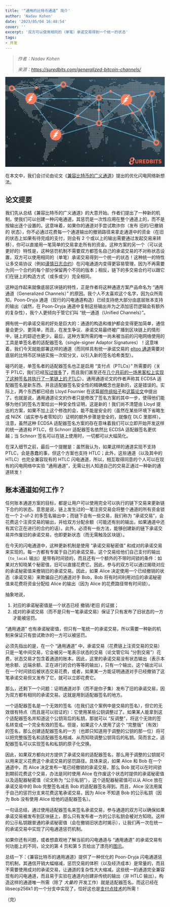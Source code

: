 ```yaml
---
title: '“通用的比特币通道” 简介'
author: 'Nadav Kohen'
date: '2023/05/04 16:48:54'
cover: ''
excerpt: '双方可以使用相同的（单笔）承诺交易得到一个统一的状态'
tags:
- 开发
---
```



> *作者：Nadav Kohen*
> 
> *来源：<https://suredbits.com/generalized-bitcoin-channels/>*



![Suredbits Lightning Map](../images/an-introduction-to-generalized-bitcoin-channels/bitsmap.png)

在本文中，我们会讨论由论文《[兼容比特币的广义通道](https://eprint.iacr.org/2020/476.pdf)》提出的优化闪电网络新想法。

## 论文提要

我们先从总结《兼容比特币的广义通道》的大意开始。作者们提出了一种新的机制，使我们可以创建一种闪电通道，其惩罚是一次性应用在整个通道上的，而不是按输出逐个设置的。这意味着，如果你的通道对手尝试欺诈你（发布 旧的/已撤销的 状态），你不必通过花费每一个通道输出的撤销路径来拿走通道中的资金（在旧的状态上如果有待完成的支付，则会有 2 个或以上的输出需要通过发起交易来转移），你可以直接用一笔简单的交易拿走所有的资金。这种方案的另一个（可以说更好的）特性是，这种惩罚机制不需要双方都签名自己的承诺交易的不对称状态设置，双方可以使用相同的（单笔）承诺交易得到一个统一的状态！这种统一的特性让多交易协议（例如[谨慎日志合约](https://suredbits.com/discreet-log-contracts-on-lightning-network/)）在闪电通道内变得更容易管理，因为不再需要为同一个合约的每个部分保留两个不同的版本；相反，链下的多交易合约可以跟它们在链上的构造方式（或多或少）完全相同。

这种运作起来就像底层区块链的特性，正是作者将这种通道方案产品命名为 “通用通道（Generalized Channels）” 的原因。我个人不太喜欢这个名字，因为众所周知，Poon-Dryja 通道（现行的闪电通道构造）已经支持绝大部分由底层账本支持的输出（诚然，在 Poon-Dryja 通道中复制这些输出并为之添加惩罚逻辑会有额外的复杂性），我个人更倾向于管它们叫 “统一通道（Unified Channels）”。

拥有统一的承诺交易的好处是巨大的：通道的构造和维护都会变得更加简单，通信量会更少、更简单，而且，在发生争议、承诺交易最终被广播到区块链上的情形中，链上的踪迹也更少。最后，这种方案所需的唯一尚未被当前的闪电网络使用的工具是单签名者的适配器签名（single-signer Adaptor Signatures）！这意味着，我们今天就能部署这样的通道（而同样具有统一承诺交易的 [eltoo 通道](https://blockstream.com/eltoo.pdf)需要对底层的比特币区块链实施一次软分叉，以引入新的签名哈希类型）。

碰巧的是，单签名者的适配器签名也正是启用 “支付点（PTLCs）” 所需要的（关于 PTLC，我们已经[写过很多](https://suredbits.com/category/payment-points/)了，而且我们甚至还在[几个月前的一场黑客松上实现了这种签名并执行了一笔链上的 PTLC](https://youtu.be/w9o4v7Idjno)）。通用通道论文的作者声称其 ECDSA 适配器签名是新东西、并且适配器签名安全性的精确概念也是新的，这是错误的。实际上，两个东西都已经由 Lloyd Fournier 在这篇[邮件组帖子](https://lists.linuxfoundation.org/pipermail/lightning-dev/2019-November/002316.html)和[这篇论文](https://github.com/LLFourn/one-time-VES)中提出了。也就是说，通用通道论文的作者只是修改了签名方案的其中一步，使得他们能够为他们的签名方案给出一种安全性证明，这是新的！我们尚不清楚由 Lloyd 提出的方案，如果不加上这个修改的会，能不能是安全的（虽然在某些环境下省略生成 NIZK（诚实参与者零知识）证明的额外步骤是安全的，就像在 DLC 里那样）。注意，虽然这种 ECDSA 适配器签名方案的存在意味着我们可以立即开始开发这样的统一通道和 PTLC，但 Schnorr 适配器签名依然比 ECDSA 适配器签名更优越；当 Schnorr 签名可以在链上使用时，一切都可以大幅简化。

在深入细节之前，最后一个提醒是：虽然我认为，如果这样的通道实现不支持 PTLC，会是愚蠢的事，但这个方案也支持 HTLC；此外，这些通道（以及其中的 HTLC）也完全兼容现有的 HTLC 闪电通道，所以，相互取得同意的个人可以在现有的闪电网络中实验 “通用通道”，无需让别人知道自己的交易正通过一种新的通道转发！

## 账本通道如何工作？

任何账本通道方案的目标，都是让用户可以使用完全可以执行的链下交易来更新链下合约的状态。意思是说，链上发生过的一笔注资交易会将整个通道的所有资金锁在一个 2-of-2 的多签名输出中；而链下会有一些交易，我们称为 “承诺交易”，会花费这个注资交易的输出，并给双方分配余额（可能还有别的输出，如果通道中还有其它正在进行的合约的话）。此外，必须有一些方法，能够创建新的链下承诺交易并作废旧的承诺交易，也即更新状态（而无需触及区块链）。

在今天的闪电通道中，这种更新机制是使用 “承诺交易秘密值” 和成对的承诺交易来实现的。每一方都有专属于自己的承诺交易，这个交易给他们自己支付的输出（`to_local` 输出）是带有时间锁的，而且还有一个额外的不带时间锁的条件：如果对方知晓某个秘密值，旧可以直接花费它。因此，参与的双方可以通过揭晓对应的承诺秘密值来撤销旧的承诺交易。因此，如果 Alice 决定使用一个已经撤销的状态（承诺交易）来欺骗自己的通道对手 Bob，Bob 将有时间利用对应的承诺秘密值来花费将资金分配给 Alice 的输出（因为 Alice 的花费路径带有时间锁）。

抽象地说，

1. 对应的承诺秘密值是一个状态已经 撤销/老旧 的证据；
2. 成对的承诺交易（而不是只有一笔承诺交易）保证了只有发布了旧状态的一方才能被惩罚。

“通用通道” 也有承诺秘密值，但只有一笔统一的承诺交易，所以需要一种新的机制来保证只有尝试欺诈的一方可以被惩罚。

必须先指出的是，在一个 “通用通道” 中，承诺交易（花费链上注资交易的交易）只是一笔中间交易，它会被另一笔表示状态的交易（论文管它叫 “分割交易”）花费，状态交易才包含着通道的账本。因此，这里的承诺交易没有状态输出（表示本地余额、远端余额、正在进行的合约等等的输出），只有一个输出，这个输出可以在一个时间锁后被状态交易花费，或者，如果某一方能证明通道对手已经撤销了这笔承诺交易但又发布了它，就可以立即花费它。

那么，还剩下一个问题：证明通道对手（而不是你子集）发布了旧的承诺交易，因为双方都有相同的承诺交易。这就是用到适配器签名的地方。

一个适配器签名是一个无效的签名（在我们这个案例中是交易的签名），但它的无效很有特点（而且是可以验证的）：它使用某些公钥调整过了。如果某人能拿到这个适配器签名并知道这个公钥背后的私钥，那就可以 “反调整”，将这个无效的签名转变成一个完全有效的签名。但是，如果这个人使用了这个 “完整版”（有效）的签名，那么创建适配器签名的一方（也即只知道用于调整的公钥的那一位）将可以把完整版签名和适配器签名相减、从而知晓调整公钥背后的私钥。简而言之，适配器签名可以实现签名和私钥的原子化交换。

因此，如果双方都向对方提供了承诺交易的适配器签名，那么用于调整的公钥就可以用来定义花费这个承诺交易的惩罚路径。具体来说，如果 Alice 和 Bob 在一个通道中，而 Alice 决定发布一笔已经撤销的承诺交易，那么 Bob 就可以在时间锁到期前花费这个交易，办法是同时使用 Alice 在作废这个状态时提供的承诺秘密值以及适配器秘密值（论文称为 “公示私钥”），这个适配器秘密值可以从 Alice 放在承诺交易中的 Bob 完整签名减去 Bob 的适配器签名得到。而且，Alice 没法用属于自己的惩罚分支来花费这笔承诺交易，因为 Alice 不知道 Bob 的公示私钥（因为 Bob 没有使用 Alice 给他的适配器签名）。

一句话总结，通过使用适配器签名来签名承诺交易，参与通道的双方可以确保如果承诺交易被发布到区块链上，那么只有发布者一方的公示私钥会被对方知晓。这样的公示私钥跟普通的承诺秘密值（会在撤销旧状态时揭示），让我们再一次在统一的承诺交易中实现了闪电通道惩罚机制。

如果你还有问题，或者想直观地了解当前的闪电通道与 “通用通道” 的承诺交易有何功能上的不同，论文的第 4 页和第 5 页给出了漂亮的[图示](https://eprint.iacr.org/2020/476.pdf)。

总结一下：《兼容比特币的通用通道》提供了一种优化的 Poon-Dryja 闪电通道惩罚机制，其通信开销大幅缩减，惩罚交易的体积（以及经济成本）是常量的，而且不需要使用成对的承诺交易，让通道的复杂性大大缩减。这些统一的通道完全兼容现有的闪电通道，而且易于实验在通道内创建非传统的输出（非 HTLC 输出）。构造这样的通道唯一所需（除了 *大量的* 开发工作）就是适配器签名，而这已经在 libsecp256k1 的一个分支中实现了，恰好这也是[支付点技术](https://suredbits.com/category/payment-points/)的所需！

（完）